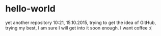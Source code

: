 # hello-world
yet another repository
10:21, 15.10.2015, trying to get the idea of GitHub, trying my best, I am sure I will get into it soon enough. I want coffee :(
